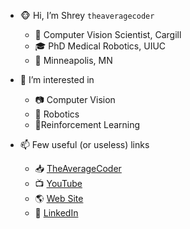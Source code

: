 - :monkey_face: Hi, I’m Shrey `theaveragecoder`
  - :necktie: Computer Vision Scientist, Cargill
  - :mortar_board: PhD Medical Robotics, UIUC
  - :city_sunset: Minneapolis, MN
  
- 👀 I’m interested in 
  - :camera: Computer Vision 
  - :robot: Robotics 
  - :space_invader:Reinforcement Learning 
  
- 📫 Few useful (or useless) links
  - :inbox_tray: [TheAverageCoder](mailto:1averagecoder@gmail.com)
  - :tv: [YouTube](https://www.youtube.com/channel/UCi8xyvlNDpMHDaIHKOtB0bw)
  - :earth_americas: [Web Site](www.shreypareek.com)
  - :briefcase: [LinkedIn](https://www.linkedin.com/in/shreypareek/)

<!---
1averagecoder/1averagecoder is a ✨ special ✨ repository because its `README.md` (this file) appears on your GitHub profile.
You can click the Preview link to take a look at your changes.
--->
